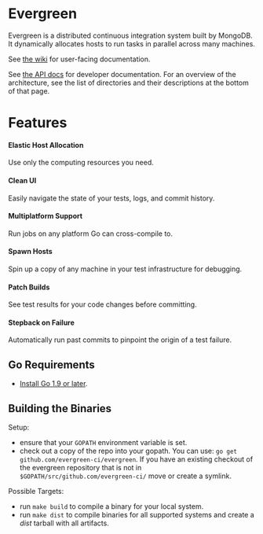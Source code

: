# Evergreen
Evergreen is a distributed continuous integration system built by MongoDB.
It dynamically allocates hosts to run tasks in parallel across many machines.

See [the wiki](https://github.com/evergreen-ci/evergreen/wiki) for
user-facing documentation.

See [the API docs](https://pkg.go.dev/github.com/evergreen-ci/evergreen) for developer
documentation. For an overview of the architecture, see the list of directories
and their descriptions at the bottom of that page.

# Features

#### Elastic Host Allocation
Use only the computing resources you need.

#### Clean UI
Easily navigate the state of your tests, logs, and commit history.

#### Multiplatform Support
Run jobs on any platform Go can cross-compile to.

#### Spawn Hosts
Spin up a copy of any machine in your test infrastructure for debugging.

#### Patch Builds
See test results for your code changes before committing.

#### Stepback on Failure
Automatically run past commits to pinpoint the origin of a test failure.

## Go Requirements
* [Install Go 1.9 or later](https://golang.org/dl/).

## Building the Binaries

Setup:

* ensure that your `GOPATH` environment variable is set.
* check out a copy of the repo into your gopath. You can use: `go get
  github.com/evergreen-ci/evergreen`. If you have an existing checkout
  of the evergreen repository that is not in
  `$GOPATH/src/github.com/evergreen-ci/` move or create a symlink.

Possible Targets:

* run `make build` to compile a binary for your local
  system.
* run `make dist` to compile binaries for all supported systems
  and create a *dist* tarball with all artifacts.
